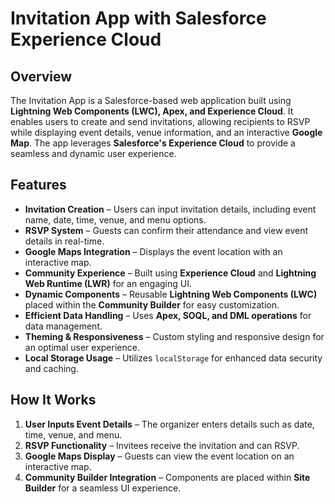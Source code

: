 # Invitation App with Salesforce Experience Cloud

## Overview
The Invitation App is a Salesforce-based web application built using **Lightning Web Components (LWC), Apex, and Experience Cloud**. It enables users to create and send invitations, allowing recipients to RSVP while displaying event details, venue information, and an interactive **Google Map**. The app leverages **Salesforce's Experience Cloud** to provide a seamless and dynamic user experience.

## Features
- **Invitation Creation** – Users can input invitation details, including event name, date, time, venue, and menu options.
- **RSVP System** – Guests can confirm their attendance and view event details in real-time.
- **Google Maps Integration** – Displays the event location with an interactive map.
- **Community Experience** – Built using **Experience Cloud** and **Lightning Web Runtime (LWR)** for an engaging UI.
- **Dynamic Components** – Reusable **Lightning Web Components (LWC)** placed within the **Community Builder** for easy customization.
- **Efficient Data Handling** – Uses **Apex, SOQL, and DML operations** for data management.
- **Theming & Responsiveness** – Custom styling and responsive design for an optimal user experience.
- **Local Storage Usage** – Utilizes `localStorage` for enhanced data security and caching.

## How It Works
1. **User Inputs Event Details** – The organizer enters details such as date, time, venue, and menu.
2. **RSVP Functionality** – Invitees receive the invitation and can RSVP.
3. **Google Maps Display** – Guests can view the event location on an interactive map.
4. **Community Builder Integration** – Components are placed within **Site Builder** for a seamless UI experience.
